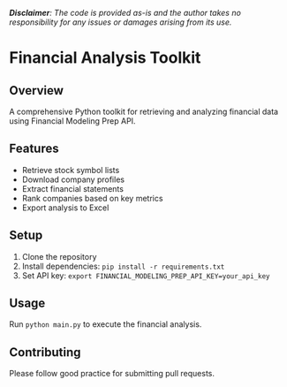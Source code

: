***Disclaimer**: The code is provided as-is and the author takes no responsibility for any issues or damages arising from its use.*

# Financial Analysis Toolkit

## Overview
A comprehensive Python toolkit for retrieving and analyzing financial data using Financial Modeling Prep API.

## Features
- Retrieve stock symbol lists
- Download company profiles
- Extract financial statements
- Rank companies based on key metrics
- Export analysis to Excel

## Setup
1. Clone the repository
2. Install dependencies: `pip install -r requirements.txt`
3. Set API key: `export FINANCIAL_MODELING_PREP_API_KEY=your_api_key`

## Usage
Run `python main.py` to execute the financial analysis.

## Contributing
Please follow good practice for submitting pull requests.
